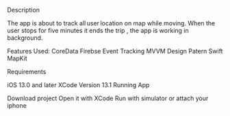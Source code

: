 Description

The app is about to track all user location on map while moving. When the user stops for five minutes it ends the trip , the app is working in background.

Features Used:
CoreData
Firebse Event Tracking
MVVM Design Patern
Swift MapKit

Requirements

iOS 13.0 and later
XCode Version 13.1
Running App

Download project
Open it with XCode
Run with simulator or attach your iphone
